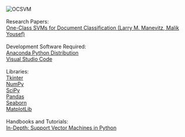 ![OCSVM](https://ars.els-cdn.com/content/image/1-s2.0-S0031320314002751-gr1.jpg) \
\
Research Papers: \
[One-Class SVMs for Document Classification (Larry M. Manevitz, Malik Yousef)](http://www.jmlr.org/papers/volume2/manevitz01a/manevitz01a.pdf) \
\
Development Software Required: \
[Anaconda Python Distribution](https://repo.anaconda.com/archive/Anaconda3-2020.02-Windows-x86_64.exe) \
[Visual Studio Code](https://aka.ms/win32-x64-user-stable) \
\
Libraries: \
[Tkinter](https://realpython.com/python-gui-tkinter/) \
[NumPy](https://www.guru99.com/numpy-tutorial.html) \
[SciPy](https://www.guru99.com/scipy-tutorial.html) \
[Pandas](https://www.geeksforgeeks.org/pandas-tutorial/) \
[Seaborn](https://www.datacamp.com/community/tutorials/seaborn-python-tutorial) \
[MatplotLib](https://realpython.com/python-matplotlib-guide/) \
\
Handbooks and Tutorials: \
[In-Depth: Support Vector Machines in Python](https://jakevdp.github.io/PythonDataScienceHandbook/05.07-support-vector-machines.html)

